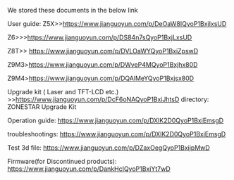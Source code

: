 We stored these documents in the below link

User guide:
Z5X>>https://www.jianguoyun.com/p/DeOaW8IQyoP1BxjIxsUD

Z6>>>https://www.jianguoyun.com/p/DS84n7sQyoP1BxjLxsUD

Z8T>> https://www.jianguoyun.com/p/DVLOaWYQyoP1BxiZpswD

Z9M3>https://www.jianguoyun.com/p/DWveP4MQyoP1Bxjhx80D

Z9M4>https://www.jianguoyun.com/p/DQAlMeYQyoP1Bxjsx80D

Upgrade kit ( Laser and TFT-LCD etc.) >>https://www.jianguoyun.com/p/DcF6oNAQyoP1BxiJhtsD directory: ZONESTAR Upgrade Kit

Operation guide:
https://www.jianguoyun.com/p/DXlK2D0QyoP1BxiEmsgD

troubleshootings:
https://www.jianguoyun.com/p/DXlK2D0QyoP1BxiEmsgD

Test 3d file:
https://www.jianguoyun.com/p/DZaxOegQyoP1BxijpMwD 

Firmware(for Discontinued products):
https://www.jianguoyun.com/p/DankHcIQyoP1BxiYt7wD 

